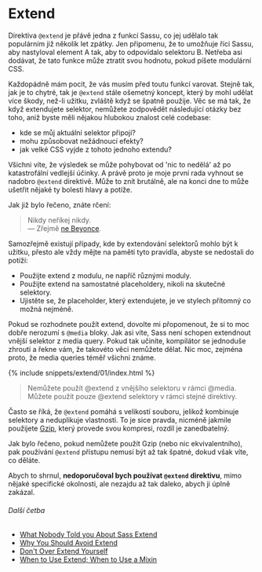
# Extend

Direktiva `@extend` je přávě jedna z funkcí Sassu, co jej udělalo tak populárním již několik let zpátky. Jen připomenu, že to umožňuje říci Sassu, aby nastyloval element A tak, aby to odpovídalo selektoru B. Netřeba asi dodávat, že tato funkce může ztratit svou hodnotu, pokud píšete modulární CSS.

Každopádně mám pocit, že vás musím před toutu funkcí varovat. Stejně tak, jak je to chytré, tak je `@extend` stále ošemetný koncept, který by mohl udělat více škody, než-li užitku, zvláště když se špatně použije. Věc se má tak, že když extendujete selektor, nemůžete zodpovědět následující otázky bez toho, aniž byste měli nějakou hlubokou znalost celé codebase:

* kde se můj aktuální selektor připojí?
* mohu způsobovat nežádnoucí efekty?
* jak velké CSS vyjde z tohoto jednoho extendu?

Všichni víte, že výsledek se může pohybovat od 'nic to nedělá' až po katastrofální vedlejší účinky. A právě proto je moje první rada vyhnout se nadobro `@extend` direktivě. Může to znít brutálně, ale na konci dne to může ušetřit nějaké ty bolesti hlavy a potíže. 

Jak již bylo řečeno, znáte rčení:

> Nikdy neříkej nikdy.<br>
> &mdash; Zřejmě [ne Beyonce](https://github.com/HugoGiraudel/sass-guidelines/issues/31#issuecomment-69112419).

Samozřejmě existují případy, kde by extendování selektorů mohlo být k užitku, přesto ale vždy mějte na paměti tyto pravidla, abyste se nedostali do potíží:

* Použijte extend z modulu, ne napříč různými moduly.
* Použijte extend na samostatné placeholdery, nikoli na skutečné selektory.
* Ujistěte se, že placeholder, který extendujete, je ve stylech přítomný co možná nejméně.

Pokud se rozhodnete použít extend, dovolte mi přopomenout, že si to moc dobře nerozumí s `@media` bloky. Jak asi víte, Sass není schopen extendnout vnější selektor z media query. Pokud tak učiníte, kompilátor se jednoduše zhroutí a řekne vám, že takovéto věci nemůžete dělat. Nic moc, zejména proto, že media queries téměř všichni známe.

{% include snippets/extend/01/index.html %}

> Nemůžete použít @extend z vnějšího selektoru v rámci @media.<br>
> Můžete použít pouze @extend selektory v rámci stejné direktivy.

<div class="note">
  <p>Často se říká, že <code>@extend</code> pomáhá s velikostí souboru, jelikož kombinuje selektory a neduplikuje vlastnosti. To je sice pravda, nicméně jakmile použijete <a href="http://en.wikipedia.org/wiki/Gzip">Gzip</a>, který provede svou kompresi, rozdíl je zanedbatelný.</p>
  <p>Jak bylo řečeno, pokud nemůžete použít Gzip (nebo nic ekvivalentního), pak používání <code>@extend</code> přístupu nemusí být až tak špatné, dokud však víte, co děláte.</p>
</div>

Abych to shrnul, **nedoporučoval bych používat `@extend` direktivu**, mimo nějaké specifické okolnosti, ale nezajdu až tak daleko, abych ji úplně zakázal.

###### Další četba

* [What Nobody Told you About Sass Extend](http://www.sitepoint.com/sass-extend-nobody-told-you/)
* [Why You Should Avoid Extend](http://www.sitepoint.com/avoid-sass-extend/)
* [Don't Over Extend Yourself](http://pressupinc.com/blog/2014/11/dont-overextend-yourself-in-sass/)
* [When to Use Extend; When to Use a Mixin](http://csswizardry.com/2014/11/when-to-use-extend-when-to-use-a-mixin/)
